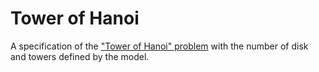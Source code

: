 # Tower of Hanoi
A specification of the ["Tower of Hanoi" problem](https://en.wikipedia.org/wiki/Tower_of_Hanoi)
with the number of disk and towers defined by the model.
